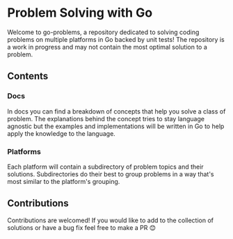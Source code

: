# Problem Solving with Go
Welcome to go-problems, a repository dedicated to solving coding problems on multiple platforms in Go backed by unit tests! The repository is a work in progress and may not contain the most optimal solution to a problem.

## Contents
### Docs
In docs you can find a breakdown of concepts that help you solve a class of problem. The explanations behind the concept tries to stay language agnostic but the examples and implementations will be written in Go to help apply the knowledge to the language.
### Platforms
Each platform will contain a subdirectory of problem topics and their solutions. Subdirectories do their best to group problems in a way that's most similar to the platform's grouping.

## Contributions
Contributions are welcomed! If you would like to add to the collection of solutions or have a bug fix feel free to make a PR :blush: